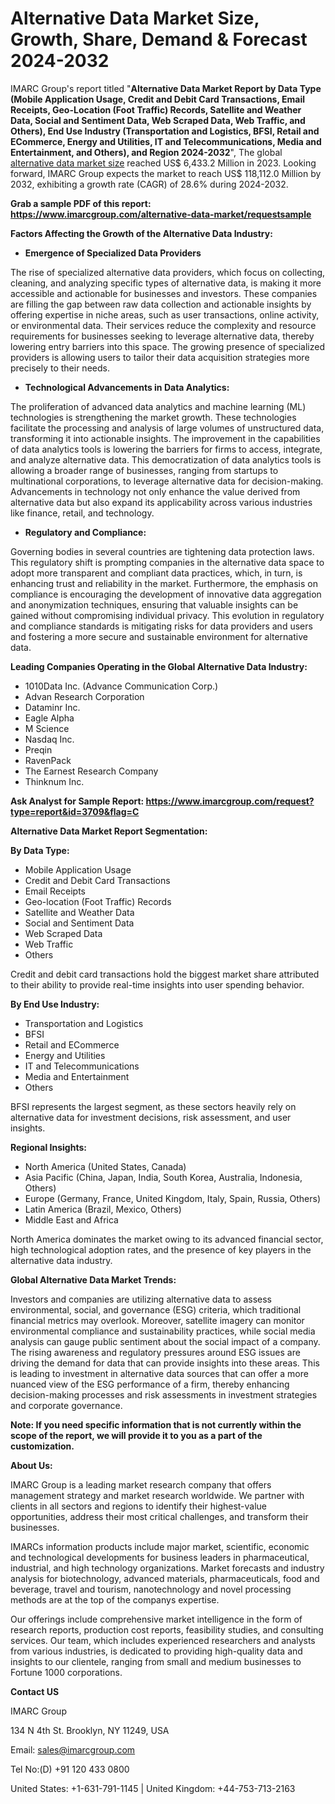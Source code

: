 ﻿# <a name="_gsuwftz6qxty"></a>**Alternative Data Market Size, Growth, Share, Demand & Forecast 2024-2032**
IMARC Group's report titled "**Alternative Data Market Report by Data Type (Mobile Application Usage, Credit and Debit Card Transactions, Email Receipts, Geo-Location (Foot Traffic) Records, Satellite and Weather Data, Social and Sentiment Data, Web Scraped Data, Web Traffic, and Others), End Use Industry (Transportation and Logistics, BFSI, Retail and ECommerce, Energy and Utilities, IT and Telecommunications, Media and Entertainment, and Others), and Region 2024-2032**", The global[ ](https://www.imarcgroup.com/alternative-data-market)[alternative data market size](https://www.imarcgroup.com/alternative-data-market) reached US$ 6,433.2 Million in 2023. Looking forward, IMARC Group expects the market to reach US$ 118,112.0 Million by 2032, exhibiting a growth rate (CAGR) of 28.6% during 2024-2032.

**Grab a sample PDF of this report: <https://www.imarcgroup.com/alternative-data-market/requestsample>**

**Factors Affecting the Growth of the Alternative Data Industry:**

- **Emergence of Specialized Data Providers**

The rise of specialized alternative data providers, which focus on collecting, cleaning, and analyzing specific types of alternative data, is making it more accessible and actionable for businesses and investors. These companies are filling the gap between raw data collection and actionable insights by offering expertise in niche areas, such as user transactions, online activity, or environmental data. Their services reduce the complexity and resource requirements for businesses seeking to leverage alternative data, thereby lowering entry barriers into this space. The growing presence of specialized providers is allowing users to tailor their data acquisition strategies more precisely to their needs.

- **Technological Advancements in Data Analytics:**

The proliferation of advanced data analytics and machine learning (ML) technologies is strengthening the market growth. These technologies facilitate the processing and analysis of large volumes of unstructured data, transforming it into actionable insights. The improvement in the capabilities of data analytics tools is lowering the barriers for firms to access, integrate, and analyze alternative data. This democratization of data analytics tools is allowing a broader range of businesses, ranging from startups to multinational corporations, to leverage alternative data for decision-making. Advancements in technology not only enhance the value derived from alternative data but also expand its applicability across various industries like finance, retail, and technology.

- **Regulatory and Compliance:**

Governing bodies in several countries are tightening data protection laws. This regulatory shift is prompting companies in the alternative data space to adopt more transparent and compliant data practices, which, in turn, is enhancing trust and reliability in the market. Furthermore, the emphasis on compliance is encouraging the development of innovative data aggregation and anonymization techniques, ensuring that valuable insights can be gained without compromising individual privacy. This evolution in regulatory and compliance standards is mitigating risks for data providers and users and fostering a more secure and sustainable environment for alternative data.

**Leading Companies Operating in the Global Alternative Data Industry:**

- 1010Data Inc. (Advance Communication Corp.)
- Advan Research Corporation
- Dataminr Inc.
- Eagle Alpha
- M Science
- Nasdaq Inc.
- Preqin
- RavenPack
- The Earnest Research Company
- Thinknum Inc.

**Ask Analyst for Sample Report: <https://www.imarcgroup.com/request?type=report&id=3709&flag=C>**

**Alternative Data Market Report Segmentation:**

**By Data Type:**

- Mobile Application Usage
- Credit and Debit Card Transactions
- Email Receipts
- Geo-location (Foot Traffic) Records
- Satellite and Weather Data
- Social and Sentiment Data
- Web Scraped Data
- Web Traffic
- Others

Credit and debit card transactions hold the biggest market share attributed to their ability to provide real-time insights into user spending behavior.

**By End Use Industry:**

- Transportation and Logistics
- BFSI
- Retail and ECommerce
- Energy and Utilities
- IT and Telecommunications
- Media and Entertainment
- Others

BFSI represents the largest segment, as these sectors heavily rely on alternative data for investment decisions, risk assessment, and user insights.

**Regional Insights:**

- North America (United States, Canada)
- Asia Pacific (China, Japan, India, South Korea, Australia, Indonesia, Others)
- Europe (Germany, France, United Kingdom, Italy, Spain, Russia, Others)
- Latin America (Brazil, Mexico, Others)
- Middle East and Africa

North America dominates the market owing to its advanced financial sector, high technological adoption rates, and the presence of key players in the alternative data industry.

**Global Alternative Data Market Trends:**

Investors and companies are utilizing alternative data to assess environmental, social, and governance (ESG) criteria, which traditional financial metrics may overlook. Moreover, satellite imagery can monitor environmental compliance and sustainability practices, while social media analysis can gauge public sentiment about the social impact of a company. The rising awareness and regulatory pressures around ESG issues are driving the demand for data that can provide insights into these areas. This is leading to investment in alternative data sources that can offer a more nuanced view of the ESG performance of a firm, thereby enhancing decision-making processes and risk assessments in investment strategies and corporate governance.

**Note: If you need specific information that is not currently within the scope of the report, we will provide it to you as a part of the customization.**

**About Us:**

IMARC Group is a leading market research company that offers management strategy and market research worldwide. We partner with clients in all sectors and regions to identify their highest-value opportunities, address their most critical challenges, and transform their businesses.

IMARCs information products include major market, scientific, economic and technological developments for business leaders in pharmaceutical, industrial, and high technology organizations. Market forecasts and industry analysis for biotechnology, advanced materials, pharmaceuticals, food and beverage, travel and tourism, nanotechnology and novel processing methods are at the top of the companys expertise.

Our offerings include comprehensive market intelligence in the form of research reports, production cost reports, feasibility studies, and consulting services. Our team, which includes experienced researchers and analysts from various industries, is dedicated to providing high-quality data and insights to our clientele, ranging from small and medium businesses to Fortune 1000 corporations.

**Contact US**

IMARC Group

134 N 4th St. Brooklyn, NY 11249, USA

Email: sales@imarcgroup.com

Tel No:(D) +91 120 433 0800

United States: +1-631-791-1145 | United Kingdom: +44-753-713-2163
